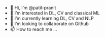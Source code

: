 - 👋 Hi, I’m @patil-pranit
- 👀 I’m interested in DL, CV and classical ML
- 🌱 I’m currently learning DL, CV and NLP
- 💞️ I’m looking to collaborate on Github
- 📫 How to reach me ...

<!---
patil-pranit/patil-pranit is a ✨ special ✨ repository because its `README.md` (this file) appears on your GitHub profile.
You can click the Preview link to take a look at your changes.
--->
